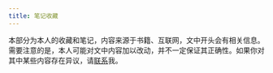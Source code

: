 ```yaml
---
title: 笔记收藏
---
```

本部分为本人的收藏和笔记，内容来源于书籍、互联网，文中开头会有相关信息。需要注意的是，本人可能对文中内容加以改动，并不一定保证其正确性。如果你对其中某些内容存在异议，请[联系](/about)我。
